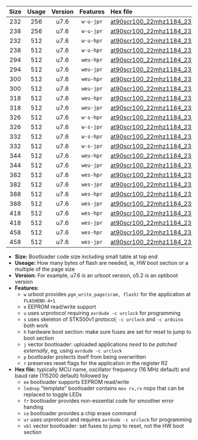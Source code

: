 |Size|Usage|Version|Features|Hex file|
|:-:|:-:|:-:|:-:|:--|
|232|256|u7.6|`w-u-jpr`|[at90scr100_22mhz1184_230400bps_ur_vbl.hex](https://raw.githubusercontent.com/stefanrueger/urboot/main/at90scr100_22mhz1184_230400bps_ur_vbl.hex)|
|238|256|u7.6|`w-u-jpr`|[at90scr100_22mhz1184_230400bps_lednop_ur_vbl.hex](https://raw.githubusercontent.com/stefanrueger/urboot/main/at90scr100_22mhz1184_230400bps_lednop_ur_vbl.hex)|
|232|512|u7.6|`w-u-hpr`|[at90scr100_22mhz1184_230400bps_ur.hex](https://raw.githubusercontent.com/stefanrueger/urboot/main/at90scr100_22mhz1184_230400bps_ur.hex)|
|238|512|u7.6|`w-u-hpr`|[at90scr100_22mhz1184_230400bps_lednop_ur.hex](https://raw.githubusercontent.com/stefanrueger/urboot/main/at90scr100_22mhz1184_230400bps_lednop_ur.hex)|
|294|512|u7.6|`weu-hpr`|[at90scr100_22mhz1184_230400bps_ee_ur.hex](https://raw.githubusercontent.com/stefanrueger/urboot/main/at90scr100_22mhz1184_230400bps_ee_ur.hex)|
|294|512|u7.6|`weu-jpr`|[at90scr100_22mhz1184_230400bps_ee_ur_vbl.hex](https://raw.githubusercontent.com/stefanrueger/urboot/main/at90scr100_22mhz1184_230400bps_ee_ur_vbl.hex)|
|300|512|u7.6|`weu-hpr`|[at90scr100_22mhz1184_230400bps_ee_lednop_ur.hex](https://raw.githubusercontent.com/stefanrueger/urboot/main/at90scr100_22mhz1184_230400bps_ee_lednop_ur.hex)|
|300|512|u7.6|`weu-jpr`|[at90scr100_22mhz1184_230400bps_ee_lednop_ur_vbl.hex](https://raw.githubusercontent.com/stefanrueger/urboot/main/at90scr100_22mhz1184_230400bps_ee_lednop_ur_vbl.hex)|
|318|512|u7.6|`weu-hpr`|[at90scr100_22mhz1184_230400bps_ee_lednop_fr_ur.hex](https://raw.githubusercontent.com/stefanrueger/urboot/main/at90scr100_22mhz1184_230400bps_ee_lednop_fr_ur.hex)|
|318|512|u7.6|`weu-jpr`|[at90scr100_22mhz1184_230400bps_ee_lednop_fr_ur_vbl.hex](https://raw.githubusercontent.com/stefanrueger/urboot/main/at90scr100_22mhz1184_230400bps_ee_lednop_fr_ur_vbl.hex)|
|326|512|u7.6|`w-s-hpr`|[at90scr100_22mhz1184_230400bps.hex](https://raw.githubusercontent.com/stefanrueger/urboot/main/at90scr100_22mhz1184_230400bps.hex)|
|326|512|u7.6|`w-s-jpr`|[at90scr100_22mhz1184_230400bps_vbl.hex](https://raw.githubusercontent.com/stefanrueger/urboot/main/at90scr100_22mhz1184_230400bps_vbl.hex)|
|332|512|u7.6|`w-s-hpr`|[at90scr100_22mhz1184_230400bps_lednop.hex](https://raw.githubusercontent.com/stefanrueger/urboot/main/at90scr100_22mhz1184_230400bps_lednop.hex)|
|332|512|u7.6|`w-s-jpr`|[at90scr100_22mhz1184_230400bps_lednop_vbl.hex](https://raw.githubusercontent.com/stefanrueger/urboot/main/at90scr100_22mhz1184_230400bps_lednop_vbl.hex)|
|344|512|u7.6|`weu-hpr`|[at90scr100_22mhz1184_230400bps_ee_lednop_fr_ce_ur.hex](https://raw.githubusercontent.com/stefanrueger/urboot/main/at90scr100_22mhz1184_230400bps_ee_lednop_fr_ce_ur.hex)|
|344|512|u7.6|`weu-jpr`|[at90scr100_22mhz1184_230400bps_ee_lednop_fr_ce_ur_vbl.hex](https://raw.githubusercontent.com/stefanrueger/urboot/main/at90scr100_22mhz1184_230400bps_ee_lednop_fr_ce_ur_vbl.hex)|
|382|512|u7.6|`wes-hpr`|[at90scr100_22mhz1184_230400bps_ee.hex](https://raw.githubusercontent.com/stefanrueger/urboot/main/at90scr100_22mhz1184_230400bps_ee.hex)|
|382|512|u7.6|`wes-jpr`|[at90scr100_22mhz1184_230400bps_ee_vbl.hex](https://raw.githubusercontent.com/stefanrueger/urboot/main/at90scr100_22mhz1184_230400bps_ee_vbl.hex)|
|388|512|u7.6|`wes-hpr`|[at90scr100_22mhz1184_230400bps_ee_lednop.hex](https://raw.githubusercontent.com/stefanrueger/urboot/main/at90scr100_22mhz1184_230400bps_ee_lednop.hex)|
|388|512|u7.6|`wes-jpr`|[at90scr100_22mhz1184_230400bps_ee_lednop_vbl.hex](https://raw.githubusercontent.com/stefanrueger/urboot/main/at90scr100_22mhz1184_230400bps_ee_lednop_vbl.hex)|
|418|512|u7.6|`wes-hpr`|[at90scr100_22mhz1184_230400bps_ee_lednop_fr.hex](https://raw.githubusercontent.com/stefanrueger/urboot/main/at90scr100_22mhz1184_230400bps_ee_lednop_fr.hex)|
|418|512|u7.6|`wes-jpr`|[at90scr100_22mhz1184_230400bps_ee_lednop_fr_vbl.hex](https://raw.githubusercontent.com/stefanrueger/urboot/main/at90scr100_22mhz1184_230400bps_ee_lednop_fr_vbl.hex)|
|458|512|u7.6|`wes-hpr`|[at90scr100_22mhz1184_230400bps_ee_lednop_fr_ce.hex](https://raw.githubusercontent.com/stefanrueger/urboot/main/at90scr100_22mhz1184_230400bps_ee_lednop_fr_ce.hex)|
|458|512|u7.6|`wes-jpr`|[at90scr100_22mhz1184_230400bps_ee_lednop_fr_ce_vbl.hex](https://raw.githubusercontent.com/stefanrueger/urboot/main/at90scr100_22mhz1184_230400bps_ee_lednop_fr_ce_vbl.hex)|

- **Size:** Bootloader code size including small table at top end
- **Useage:** How many bytes of flash are needed, ie, HW boot section or a multiple of the page size
- **Version:** For example, u7.6 is an urboot version, o5.2 is an optiboot version
- **Features:**
  + `w` urboot provides `pgm_write_page(sram, flash)` for the application at `FLASHEND-4+1`
  + `e` EEPROM read/write support
  + `u` uses urprotocol requiring `avrdude -c urclock` for programming
  + `s` uses skeleton of STK500v1 protocol; `-c urclock` and `-c arduino` both work
  + `h` hardware boot section: make sure fuses are set for reset to jump to boot section
  + `j` vector bootloader: uploaded applications *need to be patched externally*, eg, using `avrdude -c urclock`
  + `p` bootloader protects itself from being overwritten
  + `r` preserves reset flags for the application in the register R2
- **Hex file:** typically MCU name, oscillator frequency (16 MHz default) and baud rate (115200 default) followed by
  + `ee` bootloader supports EEPROM read/write
  + `lednop` "template" bootloader contains `mov rx,rx` nops that can be replaced to toggle LEDs
  + `fr` bootloader provides non-essential code for smoother error handing
  + `ce` bootloader provides a chip erase command
  + `ur` uses urprotocol and requires `avrdude -c urclock` for programming
  + `vbl` vector bootloader: set fuses to jump to reset, not the HW boot section
